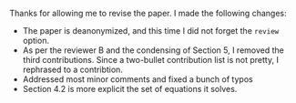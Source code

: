 Thanks for allowing me to revise the paper. I made the following changes:

* The paper is deanonymized, and this time I did not forget the `review` option.
* As per the reviewer B and the condensing of Section 5, I removed the third contributions. Since a two-bullet contribution list is not pretty, I rephrased to a contribtion.
* Addressed most minor comments and fixed a bunch of typos
* Section 4.2 is more explicit the set of equations it solves.

